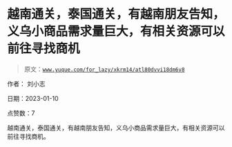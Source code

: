 # 越南通关，泰国通关，有越南朋友告知，义乌小商品需求量巨大，有相关资源可以前往寻找商机

> 原文：[`www.yuque.com/for_lazy/xkrm14/atl80dvvi18dm6v8`](https://www.yuque.com/for_lazy/xkrm14/atl80dvvi18dm6v8)

作者： 刘小志 

日期：2023-01-10 

点赞数：7 

越南通关，泰国通关，有越南朋友告知，义乌小商品需求量巨大，有相关资源可以前往寻找商机。 

